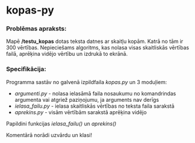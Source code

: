 # kopas-py
### Problēmas apraksts:
Mapē **/testu_kopas** dotas teksta datnes ar skaitļu kopām. Katrā no tām ir 300 vērtības. Nepieciešams algoritms, kas nolasa visas skaitliskās vērtības failā, aprēķina vidējo vērtību un izdrukā to ekrānā.

### Specifikācija:
Programma sastāv no galvenā izpildfaila *kopas.py* un 3 moduļiem:<br>
* *argumenti.py* - nolasa ielasāmā faila nosaukumu no komandrindas argumenta vai atgriež paziņojumu, ja arguments nav derīgs
* *ielasa_failu.py* - ielasa skaitliskās vērtības no teksta faila sarakstā
* *aprekins.py* - visām vērtībām sarakstā aprēķina vidējo

Papildini funkcijas *ielasa_failu()* un *aprekins()*

Komentārā norādi uzvārdu un klasi!

